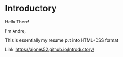 # Introductory

Hello There!

I'm Andre,

This is essentially my resume put into HTML+CSS format

Link: https://ajones52.github.io/Introductory/
